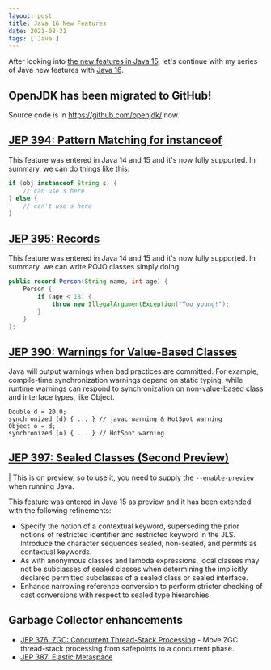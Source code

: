 ```yaml
---
layout: post
title: Java 16 New Features
date: 2021-08-31
tags: [ Java ]
---
```


After looking into [the new features in Java 15](https://sgitario.github.io/java-15-new-features/), let's continue with my series of Java new features with [Java 16](https://openjdk.java.net/projects/jdk/16/).

## OpenJDK has been migrated to GitHub!

Source code is in https://github.com/openjdk/ now.

## [JEP 394: Pattern Matching for instanceof](https://openjdk.java.net/jeps/394)

This feature was entered in Java 14 and 15 and it's now fully supported.
In summary, we can do things like this:

```java
if (obj instanceof String s) {
    // can use s here
} else {
    // can't use s here
}
```

## [JEP 395: Records](https://openjdk.java.net/jeps/395)

This feature was entered in Java 14 and 15 and it's now fully supported.
In summary, we can write POJO classes simply doing:

```java
public record Person(String name, int age) { 
    Person {
        if (age < 18) {
            throw new IllegalArgumentException("Too young!");
        }
    }
};
```

## [JEP 390: Warnings for Value-Based Classes](https://openjdk.java.net/jeps/390)

Java will output warnings when bad practices are committed. For example, compile-time synchronization warnings depend on static typing, while runtime warnings can respond to synchronization on non-value-based class and interface types, like Object.

```
Double d = 20.0;
synchronized (d) { ... } // javac warning & HotSpot warning
Object o = d;
synchronized (o) { ... } // HotSpot warning
```

## [JEP 397: Sealed Classes (Second Preview)](https://openjdk.java.net/jeps/397)

| This is on preview, so to use it, you need to supply the `--enable-preview` when running Java.

This feature was entered in Java 15 as preview and it has been extended with the following refinements:

- Specify the notion of a contextual keyword, superseding the prior notions of restricted identifier and restricted keyword in the JLS. Introduce the character sequences sealed, non-sealed, and permits as contextual keywords.
- As with anonymous classes and lambda expressions, local classes may not be subclasses of sealed classes when determining the implicitly declared permitted subclasses of a sealed class or sealed interface.
- Enhance narrowing reference conversion to perform stricter checking of cast conversions with respect to sealed type hierarchies.

## Garbage Collector enhancements

- [JEP 376: ZGC: Concurrent Thread-Stack Processing](https://openjdk.java.net/jeps/376) - Move ZGC thread-stack processing from safepoints to a concurrent phase.
- [JEP 387: Elastic Metaspace](https://openjdk.java.net/jeps/387)